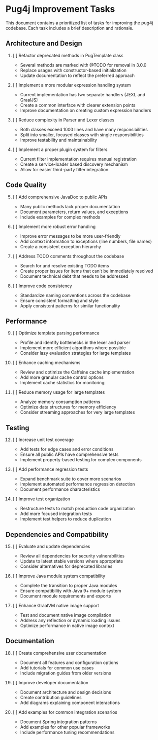# Pug4j Improvement Tasks

This document contains a prioritized list of tasks for improving the pug4j codebase. Each task includes a brief description and rationale.

## Architecture and Design

1. [ ] Refactor deprecated methods in PugTemplate class
    - Several methods are marked with @TODO for removal in 3.0.0
    - Replace usages with constructor-based initialization
    - Update documentation to reflect the preferred approach

2. [ ] Implement a more modular expression handling system
    - Current implementation has two separate handlers (JEXL and GraalJS)
    - Create a common interface with clearer extension points
    - Improve documentation on creating custom expression handlers

3. [ ] Reduce complexity in Parser and Lexer classes
    - Both classes exceed 1000 lines and have many responsibilities
    - Split into smaller, focused classes with single responsibilities
    - Improve testability and maintainability

4. [ ] Implement a proper plugin system for filters
    - Current filter implementation requires manual registration
    - Create a service-loader based discovery mechanism
    - Allow for easier third-party filter integration

## Code Quality

5. [ ] Add comprehensive JavaDoc to public APIs
    - Many public methods lack proper documentation
    - Document parameters, return values, and exceptions
    - Include examples for complex methods

6. [ ] Implement more robust error handling
    - Improve error messages to be more user-friendly
    - Add context information to exceptions (line numbers, file names)
    - Create a consistent exception hierarchy

7. [ ] Address TODO comments throughout the codebase
    - Search for and resolve existing TODO items
    - Create proper issues for items that can't be immediately resolved
    - Document technical debt that needs to be addressed

8. [ ] Improve code consistency
    - Standardize naming conventions across the codebase
    - Ensure consistent formatting and style
    - Apply consistent patterns for similar functionality

## Performance

9. [ ] Optimize template parsing performance
    - Profile and identify bottlenecks in the lexer and parser
    - Implement more efficient algorithms where possible
    - Consider lazy evaluation strategies for large templates

10. [ ] Enhance caching mechanisms
    - Review and optimize the Caffeine cache implementation
    - Add more granular cache control options
    - Implement cache statistics for monitoring

11. [ ] Reduce memory usage for large templates
    - Analyze memory consumption patterns
    - Optimize data structures for memory efficiency
    - Consider streaming approaches for very large templates

## Testing

12. [ ] Increase unit test coverage
    - Add tests for edge cases and error conditions
    - Ensure all public APIs have comprehensive tests
    - Implement property-based testing for complex components

13. [ ] Add performance regression tests
    - Expand benchmark suite to cover more scenarios
    - Implement automated performance regression detection
    - Document performance characteristics

14. [ ] Improve test organization
    - Restructure tests to match production code organization
    - Add more focused integration tests
    - Implement test helpers to reduce duplication

## Dependencies and Compatibility

15. [ ] Evaluate and update dependencies
    - Review all dependencies for security vulnerabilities
    - Update to latest stable versions where appropriate
    - Consider alternatives for deprecated libraries

16. [ ] Improve Java module system compatibility
    - Complete the transition to proper Java modules
    - Ensure compatibility with Java 9+ module system
    - Document module requirements and exports

17. [ ] Enhance GraalVM native image support
    - Test and document native image compilation
    - Address any reflection or dynamic loading issues
    - Optimize performance in native image context

## Documentation

18. [ ] Create comprehensive user documentation
    - Document all features and configuration options
    - Add tutorials for common use cases
    - Include migration guides from older versions

19. [ ] Improve developer documentation
    - Document architecture and design decisions
    - Create contribution guidelines
    - Add diagrams explaining component interactions

20. [ ] Add examples for common integration scenarios
    - Document Spring integration patterns
    - Add examples for other popular frameworks
    - Include performance tuning recommendations